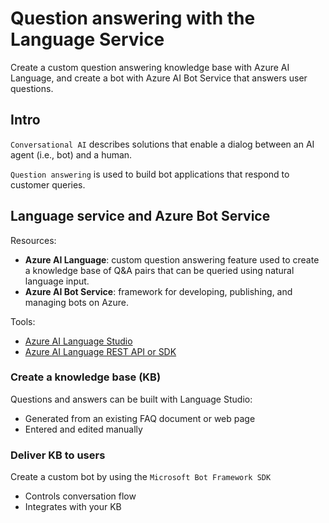 # Question answering with the Language Service
Create a custom question answering knowledge base with Azure AI Language, and create a bot with Azure AI Bot Service that answers user questions.

## Intro
`Conversational AI` describes solutions that enable a dialog between an AI agent (i.e., bot) and a human.

`Question answering` is used to build bot applications that respond to customer queries.

## Language service and Azure Bot Service
Resources:
- **Azure AI Language**: custom question answering feature used to create a knowledge base of Q&A pairs that can be queried using natural language input.
- **Azure AI Bot Service**: framework for developing, publishing, and managing bots on Azure.

Tools: 
- [Azure AI Language Studio](https://language.cognitive.azure.com/)
- [Azure AI Language REST API or SDK](https://learn.microsoft.com/en-us/azure/ai-services/language-service/concepts/developer-guide?tabs=language-studio)

### Create a knowledge base (KB)
Questions and answers can be built with Language Studio:
- Generated from an existing FAQ document or web page
- Entered and edited manually

### Deliver KB to users
Create a custom bot by using the `Microsoft Bot Framework SDK`
- Controls conversation flow
- Integrates with your KB

